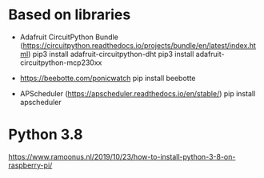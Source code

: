 Based on libraries
==================
- Adafruit CircuitPython Bundle (https://circuitpython.readthedocs.io/projects/bundle/en/latest/index.html)
pip3 install adafruit-circuitpython-dht
pip3 install adafruit-circuitpython-mcp230xx

- https://beebotte.com/ponicwatch
pip install beebotte

- APScheduler (https://apscheduler.readthedocs.io/en/stable/)
pip install apscheduler

Python 3.8
==========

https://www.ramoonus.nl/2019/10/23/how-to-install-python-3-8-on-raspberry-pi/

